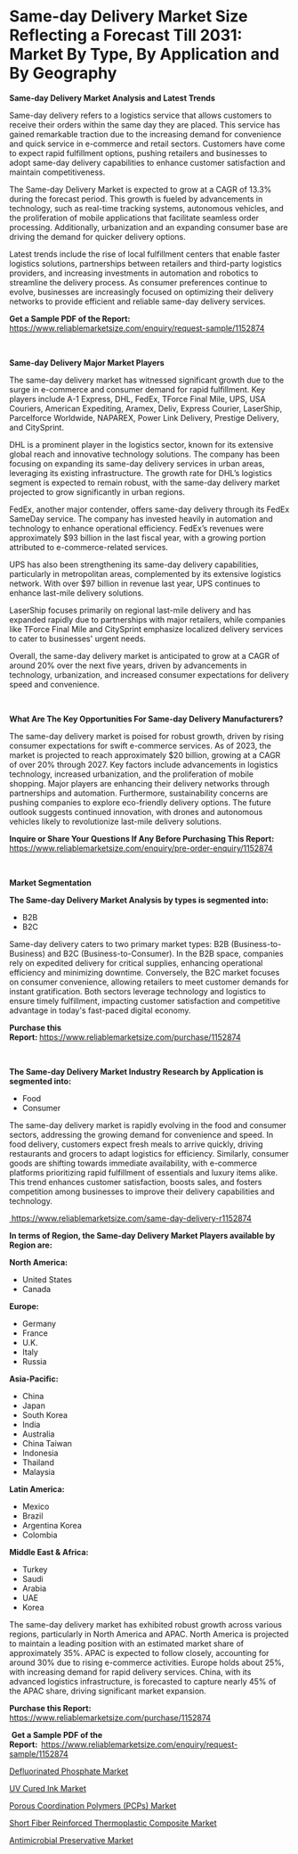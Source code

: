 <p><h1>Same-day Delivery Market Size Reflecting a Forecast Till 2031: Market By Type, By Application and By Geography</h1></p><p><strong>Same-day Delivery Market Analysis and Latest Trends</strong></p>
<p><p>Same-day delivery refers to a logistics service that allows customers to receive their orders within the same day they are placed. This service has gained remarkable traction due to the increasing demand for convenience and quick service in e-commerce and retail sectors. Customers have come to expect rapid fulfillment options, pushing retailers and businesses to adopt same-day delivery capabilities to enhance customer satisfaction and maintain competitiveness.</p><p>The Same-day Delivery Market is expected to grow at a CAGR of 13.3% during the forecast period. This growth is fueled by advancements in technology, such as real-time tracking systems, autonomous vehicles, and the proliferation of mobile applications that facilitate seamless order processing. Additionally, urbanization and an expanding consumer base are driving the demand for quicker delivery options. </p><p>Latest trends include the rise of local fulfillment centers that enable faster logistics solutions, partnerships between retailers and third-party logistics providers, and increasing investments in automation and robotics to streamline the delivery process. As consumer preferences continue to evolve, businesses are increasingly focused on optimizing their delivery networks to provide efficient and reliable same-day delivery services.</p></p>
<p><strong>Get a Sample PDF of the Report:&nbsp;</strong> <a href="https://www.reliablemarketsize.com/enquiry/request-sample/1152874">https://www.reliablemarketsize.com/enquiry/request-sample/1152874</a></p>
<p>&nbsp;</p>
<p><strong>Same-day Delivery Major Market Players</strong></p>
<p><p>The same-day delivery market has witnessed significant growth due to the surge in e-commerce and consumer demand for rapid fulfillment. Key players include A-1 Express, DHL, FedEx, TForce Final Mile, UPS, USA Couriers, American Expediting, Aramex, Deliv, Express Courier, LaserShip, Parcelforce Worldwide, NAPAREX, Power Link Delivery, Prestige Delivery, and CitySprint.</p><p>DHL is a prominent player in the logistics sector, known for its extensive global reach and innovative technology solutions. The company has been focusing on expanding its same-day delivery services in urban areas, leveraging its existing infrastructure. The growth rate for DHL’s logistics segment is expected to remain robust, with the same-day delivery market projected to grow significantly in urban regions.</p><p>FedEx, another major contender, offers same-day delivery through its FedEx SameDay service. The company has invested heavily in automation and technology to enhance operational efficiency. FedEx’s revenues were approximately $93 billion in the last fiscal year, with a growing portion attributed to e-commerce-related services.</p><p>UPS has also been strengthening its same-day delivery capabilities, particularly in metropolitan areas, complemented by its extensive logistics network. With over $97 billion in revenue last year, UPS continues to enhance last-mile delivery solutions.</p><p>LaserShip focuses primarily on regional last-mile delivery and has expanded rapidly due to partnerships with major retailers, while companies like TForce Final Mile and CitySprint emphasize localized delivery services to cater to businesses' urgent needs.</p><p>Overall, the same-day delivery market is anticipated to grow at a CAGR of around 20% over the next five years, driven by advancements in technology, urbanization, and increased consumer expectations for delivery speed and convenience.</p></p>
<p>&nbsp;</p>
<p><strong>What Are The Key Opportunities For Same-day Delivery Manufacturers?</strong></p>
<p><p>The same-day delivery market is poised for robust growth, driven by rising consumer expectations for swift e-commerce services. As of 2023, the market is projected to reach approximately $20 billion, growing at a CAGR of over 20% through 2027. Key factors include advancements in logistics technology, increased urbanization, and the proliferation of mobile shopping. Major players are enhancing their delivery networks through partnerships and automation. Furthermore, sustainability concerns are pushing companies to explore eco-friendly delivery options. The future outlook suggests continued innovation, with drones and autonomous vehicles likely to revolutionize last-mile delivery solutions.</p></p>
<p><strong>Inquire or Share Your Questions If Any Before Purchasing This Report:</strong> <a href="https://www.reliablemarketsize.com/enquiry/pre-order-enquiry/1152874">https://www.reliablemarketsize.com/enquiry/pre-order-enquiry/1152874</a></p>
<p>&nbsp;</p>
<p><strong>Market Segmentation</strong></p>
<p><strong>The Same-day Delivery Market Analysis by types is segmented into:</strong></p>
<p><ul><li>B2B</li><li>B2C</li></ul></p>
<p><p>Same-day delivery caters to two primary market types: B2B (Business-to-Business) and B2C (Business-to-Consumer). In the B2B space, companies rely on expedited delivery for critical supplies, enhancing operational efficiency and minimizing downtime. Conversely, the B2C market focuses on consumer convenience, allowing retailers to meet customer demands for instant gratification. Both sectors leverage technology and logistics to ensure timely fulfillment, impacting customer satisfaction and competitive advantage in today's fast-paced digital economy.</p></p>
<p><strong>Purchase this Report:&nbsp;</strong><a href="https://www.reliablemarketsize.com/purchase/1152874">https://www.reliablemarketsize.com/purchase/1152874</a></p>
<p>&nbsp;</p>
<p><strong>The Same-day Delivery Market Industry Research by Application is segmented into:</strong></p>
<p><ul><li>Food</li><li>Consumer</li></ul></p>
<p><p>The same-day delivery market is rapidly evolving in the food and consumer sectors, addressing the growing demand for convenience and speed. In food delivery, customers expect fresh meals to arrive quickly, driving restaurants and grocers to adapt logistics for efficiency. Similarly, consumer goods are shifting towards immediate availability, with e-commerce platforms prioritizing rapid fulfillment of essentials and luxury items alike. This trend enhances customer satisfaction, boosts sales, and fosters competition among businesses to improve their delivery capabilities and technology.</p></p>
<p><a href="https://www.reliablemarketsize.com/same-day-delivery-r1152874">&nbsp;https://www.reliablemarketsize.com/same-day-delivery-r1152874</a></p>
<p><strong>In terms of Region, the Same-day Delivery Market Players available by Region are:</strong></p>
<p>
    <p> <strong> North America: </strong>
        <ul>
            <li>United States</li>
            <li>Canada</li>
        </ul>
        </p> 
    <p> <strong> Europe: </strong>
        <ul>
            <li>Germany</li>
            <li>France</li>
            <li>U.K.</li>
            <li>Italy</li>
            <li>Russia</li>
        </ul>
        </p> 
    <p> <strong> Asia-Pacific: </strong>
        <ul>
            <li>China</li>
            <li>Japan</li>
            <li>South Korea</li>
            <li>India</li>
            <li>Australia</li>
            <li>China Taiwan</li>
            <li>Indonesia</li>
            <li>Thailand</li>
            <li>Malaysia</li>
        </ul>
        </p> 
    <p> <strong> Latin America: </strong>
        <ul>
            <li>Mexico</li>
            <li>Brazil</li>
            <li>Argentina Korea</li>
            <li>Colombia</li>
        </ul>
        </p> 
    <p> <strong> Middle East & Africa: </strong>
        <ul>
            <li>Turkey</li>
            <li>Saudi</li>
            <li>Arabia</li>
            <li>UAE</li>
            <li>Korea</li>
        </ul>
    </p>
    </p>
<p><p>The same-day delivery market has exhibited robust growth across various regions, particularly in North America and APAC. North America is projected to maintain a leading position with an estimated market share of approximately 35%. APAC is expected to follow closely, accounting for around 30% due to rising e-commerce activities. Europe holds about 25%, with increasing demand for rapid delivery services. China, with its advanced logistics infrastructure, is forecasted to capture nearly 45% of the APAC share, driving significant market expansion.</p></p>
<p><strong>Purchase this Report: </strong><a href="https://www.reliablemarketsize.com/purchase/1152874">https://www.reliablemarketsize.com/purchase/1152874</a></p>
<p>&nbsp;<strong>Get a Sample PDF of the Report:&nbsp;&nbsp;</strong><a href="https://www.reliablemarketsize.com/enquiry/request-sample/1152874">https://www.reliablemarketsize.com/enquiry/request-sample/1152874</a></p>
<p><strong></strong></p>
<p><p><a href="https://www.linkedin.com/pulse/global-defluorinated-phosphate-market-projected-grow-cagr-136-efwof?trackingId=Ay49vQn9QbiZkGcuaqnvXw%3D%3D">Defluorinated Phosphate Market</a></p><p><a href="https://www.linkedin.com/pulse/global-uv-cured-ink-market-analysis-key-trends-future-projections-mmlif?trackingId=rwTR6IjETkKQcpmh9WBrbg%3D%3D">UV Cured Ink Market</a></p><p><a href="https://issuu.com/reportprime-2/docs/porous-coordination-polymers-pcps-m_7e2198f27be683">Porous Coordination Polymers (PCPs) Market</a></p><p><a href="https://issuu.com/reportprime-2/docs/short-fiber-reinforced-thermoplasti_5a4dc316f6709c">Short Fiber Reinforced Thermoplastic Composite Market</a></p><p><a href="https://www.linkedin.com/pulse/future-trends-global-antimicrobial-preservative-market-insights-o8gzf?trackingId=zw67xZ2XTYeHxPk581L2BA%3D%3D">Antimicrobial Preservative Market</a></p></p>